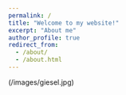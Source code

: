 ```yaml
---
permalink: /
title: "Welcome to my website!"
excerpt: "About me"
author_profile: true
redirect_from: 
  - /about/
  - /about.html
---
```


(/images/giesel.jpg)

